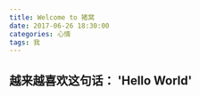```yaml
---
title: Welcome to 猪窝
date: 2017-06-26 18:30:00
categories: 心情
tags: 我
---
```


## 越来越喜欢这句话： 'Hello World'
